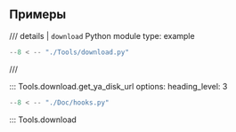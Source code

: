 ## Примеры

/// details | `download` Python module
type: example

```python
--8 < -- "./Tools/download.py"
```

///

::: Tools.download.get_ya_disk_url
options:
heading_level: 3

```python
--8 < -- "./Doc/hooks.py"
```

::: Tools.download
